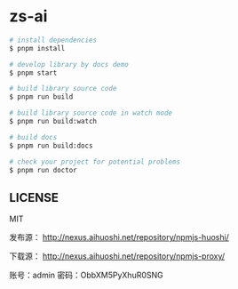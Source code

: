 # zs-ai

```bash
# install dependencies
$ pnpm install

# develop library by docs demo
$ pnpm start

# build library source code
$ pnpm run build

# build library source code in watch mode
$ pnpm run build:watch

# build docs
$ pnpm run build:docs

# check your project for potential problems
$ pnpm run doctor
```

## LICENSE

MIT

发布源： http://nexus.aihuoshi.net/repository/npmjs-huoshi/

下载源： http://nexus.aihuoshi.net/repository/npmjs-proxy/

账号：admin 密码：ObbXM5PyXhuR0SNG
